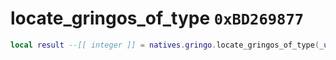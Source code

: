 # locate_gringos_of_type `0xBD269877`

```lua
local result --[[ integer ]] = natives.gringo.locate_gringos_of_type(_unk0 --[[ integer ]], _unk1 --[[ integer ]], _unk2 --[[ integer ]], _unk3 --[[ integer ]], _unk4 --[[ integer ]])
```